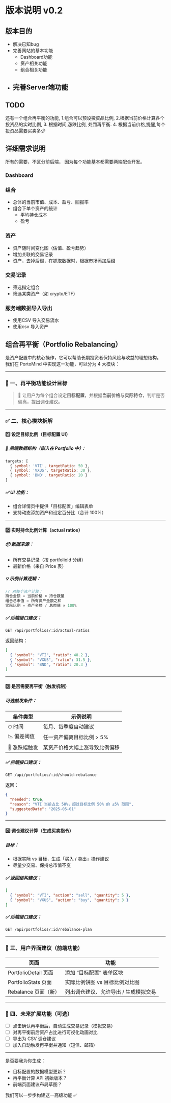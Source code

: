 # 版本说明 v0.2

## 版本目的
- 解决已知bug
- 完善网站的基本功能
  - Dashboard功能
  - 资产相关功能
  - 组合相关功能
- 完善Server端功能
  - 

## TODO
还有一个组合再平衡的功能,
1.组合可以预设投资品比例,
2.根据当前价格计算各个投资品的实时比例,
3. 根据时间,涨跌比例, 处罚再平衡.
4. 根据当前价格,提醒,每个投资品需要买卖多少





## 详细需求说明
所有的需要，不区分前后端， 因为每个功能基本都需要两端配合开发。

### Dashboard

### 组合

- 总体的当前市值、成本、盈亏、回报率
- 组合下单个资产的统计
  - 平均持仓成本
  - 盈亏

### 资产

- 资产随时间变化图（估值、盈亏趋势）
- 增加关联的交易记录
- 资产，去掉后缀，在抓取数据时，根据市场添加后缀

### 交易记录

- 筛选指定组合
- 筛选某类资产（如 crypto/ETF）

### 服务端数据导入导出

- 使用CSV 导入交易流水
- 使用csv 导入资产



## 组合再平衡（Portfolio Rebalancing）
是资产配置中的核心操作，它可以帮助长期投资者保持风险与收益的理想结构。
我们在 PortoMind 中实现这一功能，可以分为 4 大模块：

---

### 🧠 一、再平衡功能设计目标

> 🎯 让用户为每个组合设定**目标配置**，并根据**当前价格**与**实际持仓**，判断是否偏离，提出调仓建议。

---

### ✅ 二、核心模块拆解

#### 1️⃣ 设定目标比例（目标配置 UI）

##### 🔧 后端数据结构（嵌入在 Portfolio 中）：

```js
targets: [
  { symbol: 'VTI', targetRatio: 50 },
  { symbol: 'VXUS', targetRatio: 30 },
  { symbol: 'BND', targetRatio: 20 }
]
```

##### ✅ UI 功能：

- 组合详情页中提供「目标配置」编辑表单
- 支持动态添加资产和设定百分比（合计 100%）

---

#### 2️⃣ 实时持仓比例计算（actual ratios）

##### 📦 数据来源：

- 所有交易记录（按 portfolioId 分组）
- 最新价格（来自 Price 表）

##### 💡 示例计算逻辑：

```js
// 对每个资产计算：
持仓金额 = 当前价格 × 持仓数量
组合总市值 = 所有资产金额之和
实际比例 = 资产金额 / 总市值 × 100%
```

##### ✅ 后端接口建议：

```
GET /api/portfolios/:id/actual-ratios
```

返回结构：

```json
[
  { "symbol": "VTI", "ratio": 48.2 },
  { "symbol": "VXUS", "ratio": 31.5 },
  { "symbol": "BND", "ratio": 20.3 }
]
```

---

#### 3️⃣ 是否需要再平衡（触发机制）

##### 可选触发条件：

| 条件类型 | 示例说明 |
|----------|-----------|
| ⏱ 时间 | 每月、每季度自动建议 |
| 📉 偏差阈值 | 任一资产偏离目标比例 > 5% |
| 🚀 涨跌幅触发 | 某资产价格大幅上涨导致比例偏移 |

##### ✅ 后端接口建议：

```
GET /api/portfolios/:id/should-rebalance
```

返回：

```json
{
  "needed": true,
  "reason": "VTI 当前占比 58%，超过目标比例 50% 的 ±5% 范围",
  "suggestedDate": "2025-05-01"
}
```

---

#### 4️⃣ 调仓建议计算（生成买卖指令）

##### 目标：

- 根据实际 vs 目标，生成「买入 / 卖出」操作建议
- 尽量少交易、保持总市值不变

##### ✅ 返回结构建议：

```json
[
  { "symbol": "VTI", "action": "sell", "quantity": 5 },
  { "symbol": "VXUS", "action": "buy", "quantity": 3 }
]
```

##### ✅ 后端接口建议：

```
GET /api/portfolios/:id/rebalance-plan
```

---

### 🎯 三、用户界面建议（前端功能）

| 页面 | 功能 |
|------|------|
| PortfolioDetail 页面 | 添加 “目标配置” 表单区块 |
| PortfolioStats 页面 | 实际比例饼图 vs 目标比例对比图 |
| Rebalance 页面（新） | 列出调仓建议、允许导出 / 生成模拟交易 |

---

### 📌 四、未来扩展功能（可选）

- [ ] 点击确认再平衡后，自动生成交易记录（模拟交易）
- [ ] 对再平衡前后资产占比进行可视化动画对比
- [ ] 导出为 CSV 调仓建议
- [ ] 加入自动触发再平衡并通知（短信、邮箱）

---

是否要我为你生成：
- 目标配置的数据模型更新？
- 再平衡计算 API 初始版本？
- 前端页面建议布局草图？

我们可以一步步构建这一高级功能 ✅